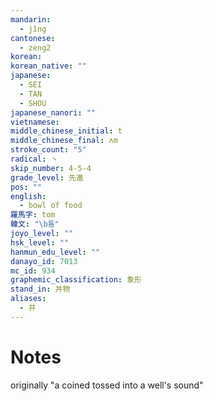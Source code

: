 ```yaml
---
mandarin:
  - jǐng
cantonese:
  - zeng2
korean:
korean_native: ""
japanese:
  - SEI
  - TAN
  - SHOU
japanese_nanori: ""
vietnamese:
middle_chinese_initial: t
middle_chinese_final: ʌm
stroke_count: "5"
radical: 丶
skip_number: 4-5-4
grade_level: 先進
pos: ""
english:
  - bowl of food
羅馬字: tom
韓文: "\b톰"
joyo_level: ""
hsk_level: ""
hanmun_edu_level: ""
danayo_id: 7013
mc_id: 934
graphemic_classification: 象形
stand_in: 丼物
aliases:
  - 井
---
```


# Notes
originally "a coined tossed into a well's sound"
